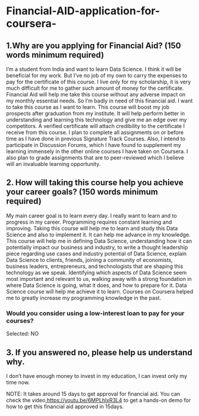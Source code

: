 # Financial-AID-application-for-coursera-

## 1.Why are you applying for Financial Aid? (150 words minimum required)
I’m a student from India and want to learn Data Science. I think it will be beneficial for my work. But I’ve no job of my own to carry the expenses to pay for the certificate of this course. I live only for my scholarship, it is very much difficult for me to gather such amount of money for the certificate. Financial Aid will help me take this course without any adverse impact on my monthly essential needs. So I’m badly in need of this financial aid. I want to take this course as I want to learn. This course will boost my job prospects after graduation from my institute. It will help perform better in understanding and learning this technology and give me an edge over my competitors. A verified certificate will attach credibility to the certificate I receive from this course. I plan to complete all assignments on or before time as I have done in previous Signature Track Courses. Also, I intend to participate in Discussion Forums, which I have found to supplement my learning immensely in the other online courses I have taken on Coursera. I also plan to grade assignments that are to peer-reviewed which I believe will an invaluable learning opportunity.
## 2. How will taking this course help you achieve your career goals? (150 words minimum required)
My main career goal is to learn every day. I really want to learn and to progress in my career. Programming requires constant learning and improving. Taking this course will help me to learn and study this Data Science and also to implement it. It can help me advance in my knowledge. This course will help me in defining Data Science, understanding how it can potentially impact our business and industry, to write a thought leadership piece regarding use cases and industry potential of Data Science, explain Data Science to clients, friends, joining a community of economists, business leaders, entrepreneurs, and technologists that are shaping this technology as we speak. Identifying which aspects of Data Science seem most important and relevant to us, walking away with a strong foundation in where Data Science is going, what it does, and how to prepare for it. Data Science course will help me achieve it to learn. Courses on Coursera helped me to greatly increase my programming knowledge in the past.

### Would you consider using a low-interest loan to pay for your courses?
Selected: NO
## 3. If you answered no, please help us understand why.
I don’t have enough money to invest in my education, I can invest only my time now.

NOTE: It takes around 15 days to get approval for financial aid. You can check the video,https://youtu.be/6MPLhlxR3L4 to get a hands-on demo for how to get this financial aid approved in 15days.
